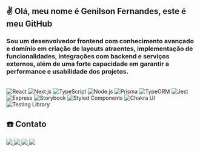 
<h2>✌️ Olá, meu nome é Genilson Fernandes, este é meu GitHub</h2>
<h3 >
 Sou um desenvolvedor frontend com conhecimento avançado e domínio em criação de layouts atraentes, implementação de funcionalidades, integrações com backend e serviços externos, além de uma forte capacidade em garantir a performance e usabilidade dos projetos. 
</h3>
<div>
  <br />
  <img src="https://img.shields.io/badge/React-20232A?style=for-the-badge&logo=react&logoColor=61DAFB" alt="React">
  <img src="https://img.shields.io/badge/Next.js-000000?style=for-the-badge&logo=next-dot-js&logoColor=white" alt="Next.js">
  <img src="https://img.shields.io/badge/TypeScript-007ACC?style=for-the-badge&logo=typescript&logoColor=white" alt="TypeScript">
  <img src="https://img.shields.io/badge/Node.js-43853D?style=for-the-badge&logo=node-dot-js&logoColor=white" alt="Node.js">
  <img src="https://img.shields.io/badge/Prisma-1B222D?style=for-the-badge&logo=prisma&logoColor=white" alt="Prisma">
  <img src="https://img.shields.io/badge/TypeORM-FE0902?style=for-the-badge&logo=typeorm&logoColor=white" alt="TypeORM">
  <img src="https://img.shields.io/badge/Jest-C21325?style=for-the-badge&logo=jest&logoColor=white" alt="Jest">
  <img src="https://img.shields.io/badge/Express-000000?style=for-the-badge&logo=express&logoColor=white" alt="Express">
  <img src="https://img.shields.io/badge/Storybook-FF4785?style=for-the-badge&logo=storybook&logoColor=white" alt="Storybook">
  <img src="https://img.shields.io/badge/Styled_Components-DB7093?style=for-the-badge&logo=styled-components&logoColor=white" alt="Styled Components">
  <img src="https://img.shields.io/badge/Chakra_UI-319795?style=for-the-badge&logo=chakra-ui&logoColor=white" alt="Chakra UI">
  <img src="https://img.shields.io/badge/Testing_Library-E33332?style=for-the-badge&logo=testing-library&logoColor=white" alt="Testing Library">
</div>
 
  <h2>☎️ Contato </h2>
<div style="display: inline;">
  <a href="https://www.instagram.com/geecods/" target="_blank">
    <img
    src="https://img.shields.io/badge/-Instagram-%23E4405F?style=for-the-badge&logo=instagram&logoColor=white"
    target="_blank">
  </a>
  <a href="mailto:geniilsonfernandes@gmail.com">
    <img
    src="https://img.shields.io/badge/-Gmail-%23333?style=for-the-badge&logo=gmail&logoColor=white"
    target="_blank">
  </a>
  <a href="https://www.linkedin.com/in/genilson-fernandes/" target="_blank">
    <img
    src="https://img.shields.io/badge/-LinkedIn-%230077B5?style=for-the-badge&logo=linkedin&logoColor=white"
    target="_blank">
  </a>
  <a href="https://api.whatsapp.com/send?phone=5522996021627" target="_blank">
    <img
    src="https://img.shields.io/badge/-WhatsApp-%25D366?style=for-the-badge&logo=whatsapp&logoColor=white"
    target="_blank">
  </a>
</div>

  
  

